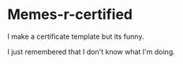 # Memes-r-certified
I make a certificate template but its funny.

I just remembered that I don't know what I'm doing.